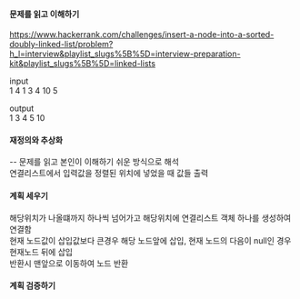 #### 문제를 읽고 이해하기
https://www.hackerrank.com/challenges/insert-a-node-into-a-sorted-doubly-linked-list/problem?h_l=interview&playlist_slugs%5B%5D=interview-preparation-kit&playlist_slugs%5B%5D=linked-lists

input</br>
1
4
1
3
4
10
5


output</br>
1 3 4 5 10

 
#### 재정의와 추상화<br>
-- 문제를 읽고 본인이 이해하기 쉬운 방식으로 해석<br>
연결리스트에서 입력값을 정렬된 위치에 넣었을 때 값들 출력

#### 계획 세우기<br>
해당위치가 나올떄까지 하나씩 넘어가고 해당위치에 연결리스트 객체 하나를 생성하여 연결함<br>
현재 노드값이 삽입값보다 큰경우 해당 노드앞에 삽입, 현재 노드의 다음이 null인 경우 현재노드 뒤에 삽입<br>
반환시 맨앞으로 이동하여 노드 반환

#### 계획 검증하기
